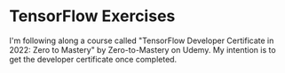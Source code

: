 # TensorFlow Exercises

I'm following along a course called "TensorFlow Developer Certificate in 2022: Zero to Mastery" by Zero-to-Mastery on Udemy. My intention is to get the developer certificate once completed.